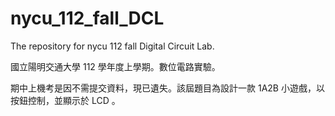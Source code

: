 # nycu_112_fall_DCL

The repository for nycu 112 fall Digital Circuit Lab.

國立陽明交通大學 112 學年度上學期。數位電路實驗。

期中上機考是因不需提交資料，現已遺失。該屆題目為設計一款 1A2B 小遊戲，以按鈕控制，並顯示於 LCD 。